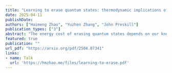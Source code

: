 ```yaml
---
title: "Learning to erase quantum states: thermodynamic implications of quantum learning theory"
date: 2025-04-11
publishDate: 
authors: ["Haimeng Zhao", "Yuzhen Zhang", "John Preskill"]
publication_types: ["3"]
abstract: "The energy cost of erasing quantum states depends on our knowledge of the states. We show that learning algorithms can acquire such knowledge to erase many copies of an unknown state at the optimal energy cost. This is proved by showing that learning can be made fully reversible and has no fundamental energy cost itself. With simple counting arguments, we relate the energy cost of erasing quantum states to their complexity, entanglement, and magic. We further show that the constructed erasure protocol is computationally efficient when learning is efficient. Conversely, under standard cryptographic assumptions, we prove that the optimal energy cost cannot be achieved efficiently in general. These results also enable efficient work extraction based on learning. Together, our results establish a concrete connection between quantum learning theory and thermodynamics, highlighting the physical significance of learning processes and enabling efficient learning-based protocols for thermodynamic tasks."
featured: true
publication: ""
url_pdf: "https://arxiv.org/pdf/2504.07341"
links:
- name: Talk
  url: 'https://hmzhao.me/files/learning-to-erase.pdf'
---
```


